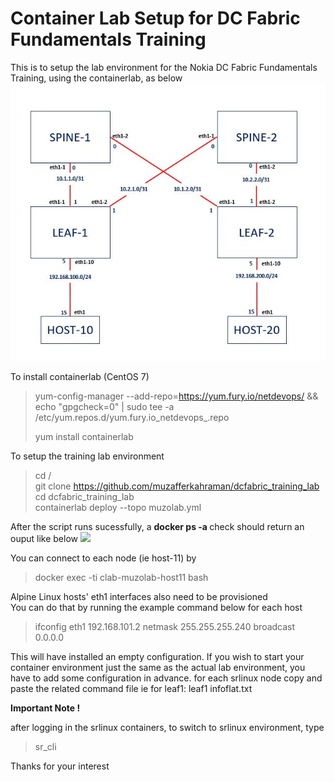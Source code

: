 <h1>Container Lab Setup for DC Fabric Fundamentals Training</h1>

This is to setup the lab environment for the Nokia DC Fabric Fundamentals Training, using the containerlab, as below
![](schema.jpg)


To install containerlab (CentOS 7)
> yum-config-manager --add-repo=https://yum.fury.io/netdevops/ && echo "gpgcheck=0" | 
> sudo tee -a /etc/yum.repos.d/yum.fury.io_netdevops_.repo <br>
>
> yum install containerlab

To setup the training lab environment
> cd / <br>
> git clone https://github.com/muzafferkahraman/dcfabric_training_lab <br>
> cd dcfabric_training_lab <br>
> containerlab deploy --topo muzolab.yml <br>

After the script runs sucessfully, a  <b>docker ps -a </b> check should return an ouput like below
![](containers.jpg)


You can connect to each node (ie host-11) by 
> docker exec -ti clab-muzolab-host11 bash

Alpine Linux hosts' eth1 interfaces also need to be provisioned <br>
You can do that by running the example command below for each host

> ifconfig eth1 192.168.101.2 netmask 255.255.255.240 broadcast 0.0.0.0


This will have installed an empty configuration.
If you wish to start your container environment just the same as the actual lab environment, you have to add some configuration in advance.
for each srlinux node copy and paste the related command file
ie for leaf1: leaf1 infoflat.txt

<b>Important Note !</b> <br>

after logging in the srlinux containers, to switch to srlinux environment, type
>sr_cli









 
Thanks for your interest
